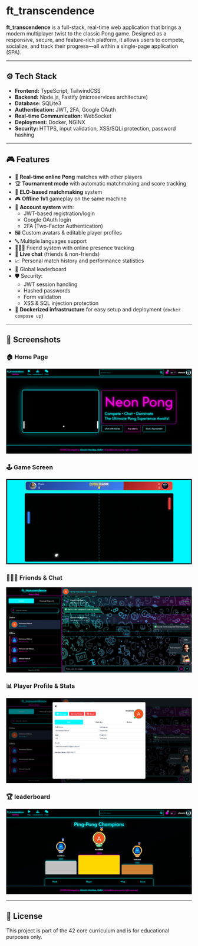 # ft_transcendence

**ft_transcendence** is a full-stack, real-time web application that brings a modern multiplayer twist to the classic Pong game. Designed as a responsive, secure, and feature-rich platform, it allows users to compete, socialize, and track their progress—all within a single-page application (SPA).

---

## ⚙️ Tech Stack

- **Frontend:** TypeScript, TailwindCSS
- **Backend:** Node.js, Fastify (microservices architecture)
- **Database:** SQLite3
- **Authentication:** JWT, 2FA, Google OAuth
- **Real-time Communication:** WebSocket
- **Deployment:** Docker, NGINX
- **Security:** HTTPS, input validation, XSS/SQLi protection, password hashing

---

## 🎮 Features

- 🔴 **Real-time online Pong** matches with other players  
- 🏆 **Tournament mode** with automatic matchmaking and score tracking  
- 🧠 **ELO-based matchmaking** system  
- 🎮 **Offline 1v1** gameplay on the same machine  
- 👤 **Account system** with:
  - JWT-based registration/login
  - Google OAuth login
  - 2FA (Two-Factor Authentication)  
- 🖼️ Custom avatars & editable player profiles
- 🔤 Multiple languages support  
- 🧑‍🤝‍🧑 Friend system with online presence tracking  
- 💬 **Live chat** (friends & non-friends)  
- 📈 Personal match history and performance statistics  
- 🏅 Global leaderboard  
- 🛡️ Security:
  - JWT session handling
  - Hashed passwords
  - Form validation
  - XSS & SQL injection protection  
- 🐳 **Dockerized infrastructure** for easy setup and deployment (`docker compose up`)  

---

## 📸 Screenshots

### 🏠 Home Page
![Home Page](screenshots/home.png)

### 🕹️ Game Screen
![Gameplay](screenshots/game.png)

### 🧑‍🤝‍🧑 Friends & Chat
![Chat](screenshots/chat.png)

### 📊 Player Profile & Stats
![Profile](screenshots/profile.png)

### 🏆 leaderboard
![Leaderboard](screenshots/leaderboard.png)

---

## 📝 License

This project is part of the 42 core curriculum and is for educational purposes only.
